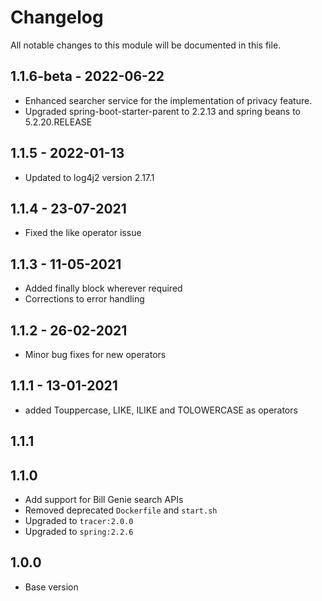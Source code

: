 # Changelog
All notable changes to this module will be documented in this file.

## 1.1.6-beta - 2022-06-22
- Enhanced searcher service for the implementation of privacy feature.
- Upgraded spring-boot-starter-parent to 2.2.13 and spring beans to 5.2.20.RELEASE

## 1.1.5 - 2022-01-13
- Updated to log4j2 version 2.17.1

## 1.1.4 - 23-07-2021

- Fixed the like operator issue

## 1.1.3 - 11-05-2021

- Added finally block wherever required
- Corrections to error handling

## 1.1.2 - 26-02-2021

- Minor bug fixes for new operators

## 1.1.1 - 13-01-2021

- added Touppercase, LIKE, ILIKE and TOLOWERCASE as operators

## 1.1.1

## 1.1.0

- Add support for Bill Genie search APIs
- Removed deprecated `Dockerfile` and `start.sh`
- Upgraded to `tracer:2.0.0`
- Upgraded to `spring:2.2.6`

## 1.0.0

- Base version
